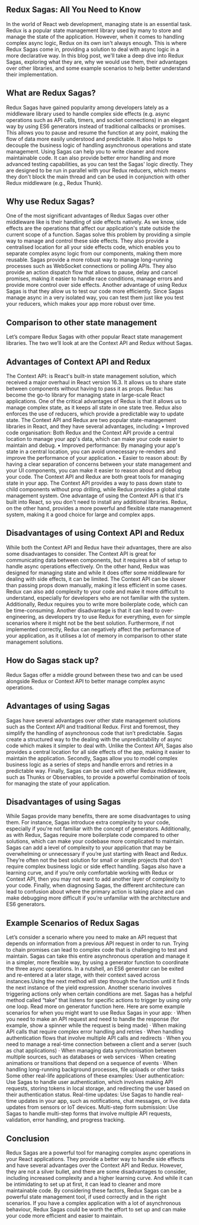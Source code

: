 ## Redux Sagas: All You Need to Know
In the world of React web development, managing state is an essential task. Redux is a popular state management library used by many to store and manage the state of the application.
However, when it comes to handling complex async logic, Redux on its own isn't always enough. This is where Redux Sagas come in, providing a solution to deal with async logic in a more declarative way.
In this blog post, we'll take a deep dive into Redux Sagas, exploring what they are, why we would use them, their advantages over other libraries, and some example scenarios to help better understand their implementation.
 
## What are Redux Sagas?
Redux Sagas have gained popularity among developers lately as a middleware library used to handle complex side effects (e.g. async operations such as API calls, timers, and socket connections) in an elegant way by using ES6 generators instead of traditional callbacks or promises. This allows you to pause and resume the function at any point, making the flow of data more easily understood and predictable.
It also helps to decouple the business logic of handling asynchronous operations and state management. Using Sagas can help you to write cleaner and more maintainable code. It can also provide better error handling and more advanced testing capabilities, as you can test the Sagas' logic directly.
They are designed to be run in parallel with your Redux reducers, which means they don't block the main thread and can be used in conjunction with other Redux middleware (e.g., Redux Thunk).
 
## Why use Redux Sagas?
One of the most significant advantages of Redux Sagas over other middleware like is their handling of side effects natively. As we know, side effects are the operations that affect our application's state outside the current scope of a function.
Sagas solve this problem by providing a simple way to manage and control these side effects. They also provide a centralised location for all your side effects code, which enables you to separate complex async logic from our components, making them more reusable. Sagas provide a more robust way to manage long-running processes such as WebSocket connections or polling APIs.
They also provide an action dispatch flow that allows to pause, delay and cancel promises, making it easier to handle race conditions, manage errors and provide more control over side effects.
Another advantage of using Redux Sagas is that they allow us to test our code more efficiently. Since Sagas manage async in a very isolated way, you can test them just like you test your reducers, which makes your app more robust over time.
 
## Comparison to other state management
Let’s compare Redux Sagas with other popular React state management libraries. The two we’ll look at are the Context API and Redux without Sagas.
 
## Advantages of Context API and Redux
The Context API: is React's built-in state management solution, which received a major overhaul in React version 16.3. It allows us to share state between components without having to pass it as props.
Redux: has become the go-to library for managing state in large-scale React applications. One of the critical advantages of Redux is that it allows us to manage complex state, as it keeps all state in one state tree. Redux also enforces the use of reducers, which provide a predictable way to update state.
The Context API and Redux are two popular state-management libraries in React, and they have several advantages, including:
• Improved code organisation: Both Redux and the Context API provide a central location to manage your app's data, which can make your code easier to maintain and debug.
• Improved performance: By managing your app's state in a central location, you can avoid unnecessary re-renders and improve the performance of your application.
• Easier to reason about: By having a clear separation of concerns between your state management and your UI components, you can make it easier to reason about and debug your code.
The Context API and Redux are both great tools for managing state in your app. The Context API provides a way to pass down state to child components without prop drilling, while Redux provides a global state management system. One advantage of using the Context API is that it's built into React, so you don't need to install any additional libraries. Redux, on the other hand, provides a more powerful and flexible state management system, making it a good choice for large and complex apps.
 
## Disadvantages of using Context API and Redux
While both the Context API and Redux have their advantages, there are also some disadvantages to consider.
The Context API is great for communicating data between components, but it requires a bit of setup to handle async operations effectively. On the other hand, Redux was designed for managing state and while it does offer some middleware for dealing with side effects, it can be limited.
The Context API can be slower than passing props down manually, making it less efficient in some cases. Redux can also add complexity to your code and make it more difficult to understand, especially for developers who are not familiar with the system. Additionally, Redux requires you to write more boilerplate code, which can be time-consuming.
Another disadvantage is that it can lead to over-engineering, as developers try to use Redux for everything, even for simple scenarios where it might not be the best solution. Furthermore, if not implemented correctly, Redux can negatively affect the performance of your application, as it utilises a lot of memory in comparison to other state management solutions.
 
## How do Sagas stack up?
Redux Sagas offer a middle ground between these two and can be used alongside Redux or Context API to better manage complex async operations.
 
## Advantages of using Sagas
Sagas have several advantages over other state management solutions such as the Context API and traditional Redux.
First and foremost, they simplify the handling of asynchronous code that isn’t predictable. Sagas create a structured way to the dealing with the unpredictability of async code which makes it simpler to deal with. Unlike the Context API, Sagas also provides a central location for all side effects of the app, making it easier to maintain the application.
Secondly, Sagas allow you to model complex business logic as a series of steps and handle errors and retries in a predictable way.
Finally, Sagas can be used with other Redux middleware, such as Thunks or Observables, to provide a powerful combination of tools for managing the state of your application.
 
## Disadvantages of using Sagas
While Sagas provide many benefits, there are some disadvantages to using them. For instance, Sagas introduce extra complexity to your code, especially if you're not familiar with the concept of generators.
Additionally, as with Redux, Sagas require more boilerplate code compared to other solutions, which can make your codebase more complicated to maintain.
Sagas can add a level of complexity to your application that may be overwhelming or unnecessary if you’re just starting with React and Redux. They’re often not the best solution for small or simple projects that don't require complex business logic or side effect handling.
Sagas also have a learning curve, and if you’re only comfortable working with Redux or Context API, then you may not want to add another layer of complexity to your code.
Finally, when diagnosing Sagas, the different architecture can lead to confusion about where the primary action is taking place and can make debugging more difficult if you’re unfamiliar with the architecture and ES6 generators.
 
## Example Scenarios of Redux Sagas
Let’s consider a scenario where you need to make an API request that depends on information from a previous API request in order to run. Trying to chain promises can lead to complex code that is challenging to test and maintain. Sagas can take this entire asynchronous operation and manage it in a simpler, more flexible way, by using a generator function to coordinate the three async operations.
In a nutshell, an ES6 generator can be exited and re-entered at a later stage, with their context saved across instances.Using the next method will step through the function until it finds the next instance of the yield expression.
Another scenario involves triggering actions only when certain conditions are met. Sagas has a helpful method called “take” that listens for specific actions to trigger by using only one loop.
Read more on generator function here.
Here are some example scenarios for when you might want to use Redux Sagas in your app:
·       When you need to make an API request and need to handle the response (for example, show a spinner while the request is being made)
·       When making API calls that require complex error handling and retries
·       When handling authentication flows that involve multiple API calls and redirects
·       When you need to manage a real-time connection between a client and a server (such as chat applications)
·       When managing data synchronisation between multiple sources, such as databases or web services
·       When creating animations or transitions that depend on a sequence of events
·       When handling long-running background processes, file uploads or other tasks
Some other real-life applications of these examples:
User authentication: Use Sagas to handle user authentication, which involves making API requests, storing tokens in local storage, and redirecting the user based on their authentication status.
Real-time updates: Use Sagas to handle real-time updates in your app, such as notifications, chat messages, or live data updates from sensors or IoT devices.
Multi-step form submission: Use Sagas to handle multi-step forms that involve multiple API requests, validation, error handling, and progress tracking.
 
## Conclusion
Redux Sagas are a powerful tool for managing complex async operations in your React applications. They provide a better way to handle side effects and have several advantages over the Context API and Redux.
However, they are not a silver bullet, and there are some disadvantages to consider, including increased complexity and a higher learning curve. And while it can be intimidating to set up at first, it can lead to cleaner and more maintainable code.
By considering these factors, Redux Sagas can be a powerful state management tool, if used correctly and in the right scenarios. If you have a complex application with a lot of asynchronous behaviour, Redux Sagas could be worth the effort to set up and can make your code more efficient and easier to maintain.
 


